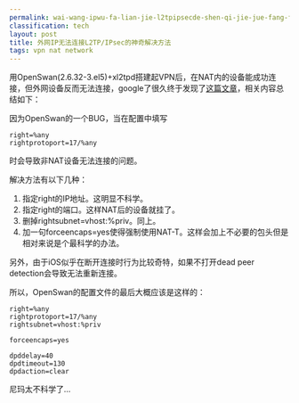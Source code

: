 ```yaml
---
permalink: wai-wang-ipwu-fa-lian-jie-l2tpipsecde-shen-qi-jie-jue-fang-fa.html
classification: tech
layout: post
title: 外网IP无法连接L2TP/IPsec的神奇解决方法
tags: vpn nat network
---
```


用OpenSwan(2.6.32-3.el5)+xl2tpd搭建起VPN后，在NAT内的设备能成功连接，但外网设备反而无法连接，google了很久终于发现了[这篇文章](http://www.jacco2.dds.nl/networking/openswan-macosx.html)，相关内容总结如下：

因为OpenSwan的一个BUG，当在配置中填写

```
right=%any
rightprotoport=17/%any

```
时会导致非NAT设备无法连接的问题。

解决方法有以下几种：

1. 指定right的IP地址。这明显不科学。
2. 指定right的端口。这样NAT后的设备就挂了。
3. 删掉rightsubnet=vhost:%priv。同上。
4. 加一句forceencaps=yes使得强制使用NAT-T。这样会加上不必要的包头但是相对来说是个最科学的办法。

另外，由于iOS似乎在断开连接时行为比较奇特，如果不打开dead peer detection会导致无法重新连接。

所以，OpenSwan的配置文件的最后大概应该是这样的：

```
right=%any
rightprotoport=17/%any
rightsubnet=vhost:%priv

forceencaps=yes

dpddelay=40
dpdtimeout=130
dpdaction=clear

```
尼玛太不科学了...

